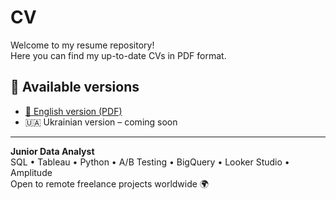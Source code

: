 # CV

Welcome to my resume repository!  
Here you can find my up-to-date CVs in PDF format.

## 📄 Available versions

- [📎 English version (PDF)](https://github.com/OlenaAvramenko/CV/blob/main/Olena_Avramenko_CV_EN.pdf)
- 🇺🇦 Ukrainian version – coming soon

---

**Junior Data Analyst**  
SQL • Tableau • Python • A/B Testing • BigQuery • Looker Studio • Amplitude  
Open to remote freelance projects worldwide 🌍
